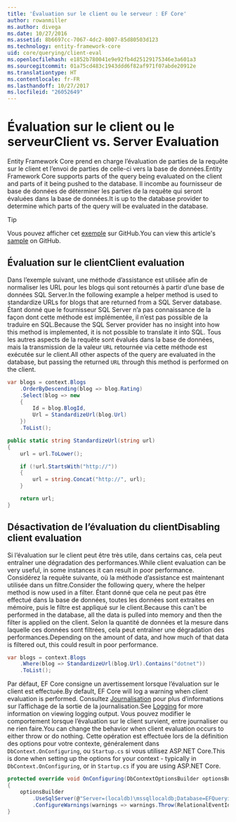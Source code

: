 ```yaml
---
title: 'Évaluation sur le client ou le serveur : EF Core'
author: rowanmiller
ms.author: divega
ms.date: 10/27/2016
ms.assetid: 8b6697cc-7067-4dc2-8007-85d80503d123
ms.technology: entity-framework-core
uid: core/querying/client-eval
ms.openlocfilehash: e1852b780041e9e92fb4d25129175346e3a601a3
ms.sourcegitcommit: 01a75cd483c1943ddd6f82af971f07abde20912e
ms.translationtype: HT
ms.contentlocale: fr-FR
ms.lasthandoff: 10/27/2017
ms.locfileid: "26052649"
---
```

# <a name="client-vs-server-evaluation"></a><span data-ttu-id="a832e-102">Évaluation sur le client ou le serveur</span><span class="sxs-lookup"><span data-stu-id="a832e-102">Client vs. Server Evaluation</span></span>

<span data-ttu-id="a832e-103">Entity Framework Core prend en charge l’évaluation de parties de la requête sur le client et l’envoi de parties de celle-ci vers la base de données.</span><span class="sxs-lookup"><span data-stu-id="a832e-103">Entity Framework Core supports parts of the query being evaluated on the client and parts of it being pushed to the database.</span></span> <span data-ttu-id="a832e-104">Il incombe au fournisseur de base de données de déterminer les parties de la requête qui seront évaluées dans la base de données.</span><span class="sxs-lookup"><span data-stu-id="a832e-104">It is up to the database provider to determine which parts of the query will be evaluated in the database.</span></span>

> [!TIP]  
> <span data-ttu-id="a832e-105">Vous pouvez afficher cet [exemple](https://github.com/aspnet/EntityFramework.Docs/tree/master/samples/core/Querying) sur GitHub.</span><span class="sxs-lookup"><span data-stu-id="a832e-105">You can view this article's [sample](https://github.com/aspnet/EntityFramework.Docs/tree/master/samples/core/Querying) on GitHub.</span></span>

## <a name="client-evaluation"></a><span data-ttu-id="a832e-106">Évaluation sur le client</span><span class="sxs-lookup"><span data-stu-id="a832e-106">Client evaluation</span></span>

<span data-ttu-id="a832e-107">Dans l’exemple suivant, une méthode d’assistance est utilisée afin de normaliser les URL pour les blogs qui sont retournés à partir d’une base de données SQL Server.</span><span class="sxs-lookup"><span data-stu-id="a832e-107">In the following example a helper method is used to standardize URLs for blogs that are returned from a SQL Server database.</span></span> <span data-ttu-id="a832e-108">Étant donné que le fournisseur SQL Server n’a pas connaissance de la façon dont cette méthode est implémentée, il n’est pas possible de la traduire en SQL.</span><span class="sxs-lookup"><span data-stu-id="a832e-108">Because the SQL Server provider has no insight into how this method is implemented, it is not possible to translate it into SQL.</span></span> <span data-ttu-id="a832e-109">Tous les autres aspects de la requête sont évalués dans la base de données, mais la transmission de la valeur `URL` retournée via cette méthode est exécutée sur le client.</span><span class="sxs-lookup"><span data-stu-id="a832e-109">All other aspects of the query are evaluated in the database, but passing the returned `URL` through this method is performed on the client.</span></span>

<!-- [!code-csharp[Main](samples/core/Querying/Querying/ClientEval/Sample.cs?highlight=6)] -->
``` csharp
var blogs = context.Blogs
    .OrderByDescending(blog => blog.Rating)
    .Select(blog => new
    {
        Id = blog.BlogId,
        Url = StandardizeUrl(blog.Url)
    })
    .ToList();
```

<!-- [!code-csharp[Main](samples/core/Querying/Querying/ClientEval/Sample.cs)] -->
``` csharp
public static string StandardizeUrl(string url)
{
    url = url.ToLower();

    if (!url.StartsWith("http://"))
    {
        url = string.Concat("http://", url);
    }

    return url;
}
```

## <a name="disabling-client-evaluation"></a><span data-ttu-id="a832e-110">Désactivation de l’évaluation du client</span><span class="sxs-lookup"><span data-stu-id="a832e-110">Disabling client evaluation</span></span>

<span data-ttu-id="a832e-111">Si l’évaluation sur le client peut être très utile, dans certains cas, cela peut entraîner une dégradation des performances.</span><span class="sxs-lookup"><span data-stu-id="a832e-111">While client evaluation can be very useful, in some instances it can result in poor performance.</span></span> <span data-ttu-id="a832e-112">Considérez la requête suivante, où la méthode d’assistance est maintenant utilisée dans un filtre.</span><span class="sxs-lookup"><span data-stu-id="a832e-112">Consider the following query, where the helper method is now used in a filter.</span></span> <span data-ttu-id="a832e-113">Étant donné que cela ne peut pas être effectué dans la base de données, toutes les données sont extraites en mémoire, puis le filtre est appliqué sur le client.</span><span class="sxs-lookup"><span data-stu-id="a832e-113">Because this can't be performed in the database, all the data is pulled into memory and then the filter is applied on the client.</span></span> <span data-ttu-id="a832e-114">Selon la quantité de données et la mesure dans laquelle ces données sont filtrées, cela peut entraîner une dégradation des performances.</span><span class="sxs-lookup"><span data-stu-id="a832e-114">Depending on the amount of data, and how much of that data is filtered out, this could result in poor performance.</span></span>

<!-- [!code-csharp[Main](samples/core/Querying/Querying/ClientEval/Sample.cs)] -->
``` csharp
var blogs = context.Blogs
    .Where(blog => StandardizeUrl(blog.Url).Contains("dotnet"))
    .ToList();
```

<span data-ttu-id="a832e-115">Par défaut, EF Core consigne un avertissement lorsque l’évaluation sur le client est effectuée.</span><span class="sxs-lookup"><span data-stu-id="a832e-115">By default, EF Core will log a warning when client evaluation is performed.</span></span> <span data-ttu-id="a832e-116">Consultez [Journalisation](../miscellaneous/logging.md) pour plus d’informations sur l’affichage de la sortie de la journalisation.</span><span class="sxs-lookup"><span data-stu-id="a832e-116">See [Logging](../miscellaneous/logging.md) for more information on viewing logging output.</span></span> <span data-ttu-id="a832e-117">Vous pouvez modifier le comportement lorsque l’évaluation sur le client survient, entre journaliser ou ne rien faire.</span><span class="sxs-lookup"><span data-stu-id="a832e-117">You can change the behavior when client evaluation occurs to either throw or do nothing.</span></span> <span data-ttu-id="a832e-118">Cette opération est effectuée lors de la définition des options pour votre contexte, généralement dans `DbContext.OnConfiguring`, ou `Startup.cs` si vous utilisez ASP.NET Core.</span><span class="sxs-lookup"><span data-stu-id="a832e-118">This is done when setting up the options for your context - typically in `DbContext.OnConfiguring`, or in `Startup.cs` if you are using ASP.NET Core.</span></span>

<!-- [!code-csharp[Main](samples/core/Querying/Querying/ClientEval/ThrowOnClientEval/BloggingContext.cs?highlight=5)] -->
``` csharp
protected override void OnConfiguring(DbContextOptionsBuilder optionsBuilder)
{
    optionsBuilder
        .UseSqlServer(@"Server=(localdb)\mssqllocaldb;Database=EFQuerying;Trusted_Connection=True;")
        .ConfigureWarnings(warnings => warnings.Throw(RelationalEventId.QueryClientEvaluationWarning));
}
```
